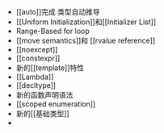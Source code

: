 - [[auto]]完成 类型自动推导
- [[Uniform Initialization]]和[[Initializer List]]
- Range-Based for loop
- [[move semantics]]和 [[rvalue reference]]
- [[noexcept]]
- [[constexpr]]
- 新的[[template]]特性
- [[Lambda]]
- [[decltype]]
- 新的函数声明语法
- [[scoped enumeration]]
- 新的[[基础类型]]
-